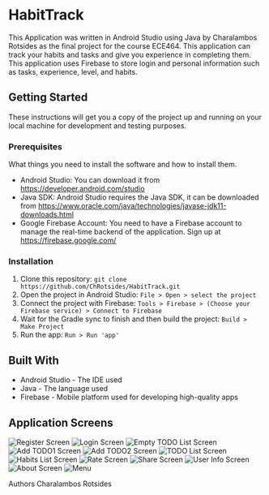 # HabitTrack

This Application was written in Android Studio using Java by Charalambos Rotsides as the final project for the course ECE464. This application can track your habits and tasks and give you experience in completing them. This application uses Firebase to store login and personal information such as tasks, experience, level, and habits.

## Getting Started

These instructions will get you a copy of the project up and running on your local machine for development and testing purposes.

### Prerequisites

What things you need to install the software and how to install them.

- Android Studio: You can download it from https://developer.android.com/studio
- Java SDK: Android Studio requires the Java SDK, it can be downloaded from https://www.oracle.com/java/technologies/javase-jdk11-downloads.html
- Google Firebase Account: You need to have a Firebase account to manage the real-time backend of the application. Sign up at https://firebase.google.com/

### Installation

1. Clone this repository: `git clone https://github.com/ChRotsides/HabitTrack.git`
2. Open the project in Android Studio: `File > Open > select the project`
3. Connect the project with Firebase: `Tools > Firebase > (Choose your Firebase service) > Connect to Firebase`
4. Wait for the Gradle sync to finish and then build the project: `Build > Make Project`
5. Run the app: `Run > Run 'app'`

## Built With
- Android Studio - The IDE used
- Java - The language used
- Firebase - Mobile platform used for developing high-quality apps

## Application Screens

![Register Screen](register.jpg)
![Login Screen](signIn.jpg)
![Empty TODO List Screen](emptyTODOList.jpg)
![Add TODO1 Screen](AddTODO.jpg)
![Add TODO2 Screen](AddTODO2.jpg)
![TODO List Screen](TODOList.jpg)
![Habits List Screen](HabitsList.jpg)
![Rate Screen](RateScreen.jpg)
![Share Screen](share.jpg)
![User Info Screen](UserInfoScreen.jpg)
![Αbout Screen](AboutScreen.jpg)
![Menu](menu.jpg)


Authors
Charalambos Rotsides
